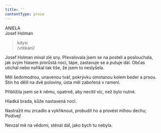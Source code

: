 ```yaml
---
title: ''
contentType: prose
---
```


<section>

ANIELA  
Josef Holman

> kdysi  
> /vtékání/

Josef Holman míval zlé sny. Převalovala jsem se na posteli a poslouchala, jak svým hlasem prorůstá nocí, tápe, zastavuje se a putuje dál. Občas utichal nebo naříkal tak tiše, že jsem to neslyšela.

Měl šedomodrou, unavenou tvář, pokrývku omotanou kolem beder a prsou. Stín ho dělil na dvě poloviny, ústa měl zabořená v rameni.

Přiblížila jsem se k němu, opatrně, aby necítil víc, než bylo nutné.

Hladká brada, kůže nastavená noci.

Nastražit mu zrcadlo a vykřiknout, probudit ho a provést mlhou dechu; Podívej!

Nevzal mě na vědomí, sténal dál, jako bych tu nebyla.

</section>
